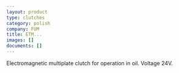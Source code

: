 ```yaml
---
layout: product
type: clutches
category: polish
company: FUM
title: ETM...
images: []
documents: []
---
```

Electromagnetic multiplate clutch for operation in oil. Voltage 24V.